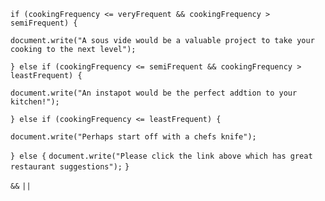 



`if (cookingFrequency <= veryFrequent && cookingFrequency > semiFrequent) {`

`document.write("A sous vide would be a valuable project to take your cooking to the next level");`


`} else if (cookingFrequency <= semiFrequent && cookingFrequency > leastFrequent) {`


`document.write("An instapot would be the perfect addtion to your kitchen!");`


`} else if (cookingFrequency <= leastFrequent) {`


`document.write("Perhaps start off with a chefs knife");`


`} else {`
`document.write("Please click the link above which has great restaurant suggestions");`
`}`

`&&`
`||`